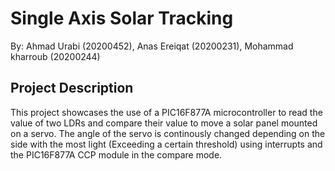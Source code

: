 # Single Axis Solar Tracking
By: Ahmad Urabi (20200452), Anas Ereiqat (20200231), Mohammad kharroub (20200244)

## Project Description
This project showcases the use of a PIC16F877A microcontroller to read the value of two LDRs and compare their value to move a solar panel mounted on a servo. The angle of the servo is continously changed depending on the side with the most light (Exceeding a certain threshold) using interrupts and the PIC16F877A CCP module in the compare mode.
